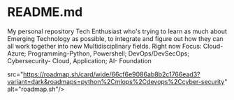 # README.md
My personal repository
Tech Enthusiast who's trying to learn as much about Emerging Technology as possible, to integrate and figure out how they can all work together into new Multidisciplinary fields.
Right now Focus: Cloud-Azure; Programming-Python, Powershell; DevOps/DevSecOps; Cybersecurity- Cloud, Application; AI- Foundation


src="https://roadmap.sh/card/wide/66cf6e9086ab8b2c1766ead3?variant=dark&roadmaps=python%2Cmlops%2Cdevops%2Ccyber-security" alt="roadmap.sh"/></a>
